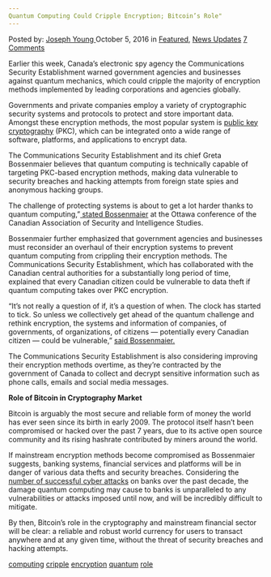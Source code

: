 ```yaml
---
Quantum Computing Could Cripple Encryption; Bitcoin’s Role"
---
```

<article class="post-listing post-15668 post type-post status-publish format-standard has-post-thumbnail hentry  tag-computing tag-cripple tag-encryption tag-quantum tag-role">
    <div class="post-inner">
        <span>Posted by: <a href="https://www.deepdotweb.com/author/josephyoung/" title="">Joseph Young </a></span>
    <span>October 5, 2016</span>
    <span>in <a href="https://www.deepdotweb.com/category/deepdot-news/" rel="category tag">Featured</a>, <a href="https://www.deepdotweb.com/category/news-updates/" rel="category tag">News Updates</a></span>
    <span><a href="https://www.deepdotweb.com/2016/10/05/quantum-computing-cripple-encryption-bitcoins-role/#comments">7 Comments</a></span>
    </p>
    <div class="clear"></div>
    <div class="entry">
    <p>Earlier this week, Canada’s electronic spy agency the Communications Security Establishment warned government agencies and businesses against quantum mechanics, which could cripple the majority of encryption methods implemented by leading corporations and agencies globally.</p>
    <p>Governments and private companies employ a variety of cryptographic security systems and protocols to protect and store important data. Amongst these encryption methods, the most popular system is <a href="https://nrich.maths.org/2200">public key cryptography</a> (PKC), which can be integrated onto a wide range of software, platforms, and applications to encrypt data.</p>
    <p>The Communications Security Establishment and its chief Greta Bossenmaier believes that quantum computing is technically capable of targeting PKC-based encryption methods, making data vulnerable to security breaches and hacking attempts from foreign state spies and anonymous hacking groups.</p>
    <p>The challenge of protecting systems is about to get a lot harder thanks to quantum computing,”<a href="http://news.nationalpost.com/news/canada/canadian-politics/quantum-computers-will-cripple-encryption-methods-within-decade-spy-agency-chief-warns"> stated Bossenmaier</a> at the Ottawa conference of the Canadian Association of Security and Intelligence Studies.</p>
    <p>Bossenmaier further emphasized that government agencies and businesses must reconsider an overhaul of their encryption systems to prevent quantum computing from crippling their encryption methods. The Communications Security Establishment, which has collaborated with the Canadian central authorities for a substantially long period of time, explained that every Canadian citizen could be vulnerable to data theft if quantum computing takes over PKC encryption.</p>
    <p>“It’s not really a question of if, it’s a question of when. The clock has started to tick. So unless we collectively get ahead of the quantum challenge and rethink encryption, the systems and information of companies, of governments, of organizations, of citizens — potentially every Canadian citizen — could be vulnerable,” <a href="http://news.nationalpost.com/news/canada/canadian-politics/quantum-computers-will-cripple-encryption-methods-within-decade-spy-agency-chief-warns">said Bossenmaier.</a></p>
    <p>The Communications Security Establishment is also considering improving their encryption methods overtime, as they’re contracted by the government of Canada to collect and decrypt sensitive information such as phone calls, emails and social media messages.</p>
    <p><strong>Role of Bitcoin in Cryptography Market</strong></p>
    <p>Bitcoin is arguably the most secure and reliable form of money the world has ever seen since its birth in early 2009. The protocol itself hasn’t been compromised or hacked over the past 7 years, due to its active open source community and its rising hashrate contributed by miners around the world.</p>
    <p>If mainstream encryption methods become compromised as Bossenmaier suggests, banking systems, financial services and platforms will be in danger of various data thefts and security breaches. Considering the <a href="https://www.ft.com/content/e8574b94-64d3-11e2-ac53-00144feab49a">number of successful cyber attacks</a> on banks over the past decade, the damage quantum computing may cause to banks is unparalleled to any vulnerabilities or attacks imposed until now, and will be incredibly difficult to mitigate.</p>
    <p>By then, Bitcoin’s role in the cryptography and mainstream financial sector will be clear: a reliable and robust world currency for users to transact anywhere and at any given time, without the threat of security breaches and hacking attempts.</p>
    </div>
    <a href="https://www.deepdotweb.com/tag/computing/" rel="tag">computing</a> <a href="https://www.deepdotweb.com/tag/cripple/" rel="tag">cripple</a> <a href="https://www.deepdotweb.com/tag/encryption/" rel="tag">encryption</a> <a href="https://www.deepdotweb.com/tag/quantum/" rel="tag">quantum</a> <a href="https://www.deepdotweb.com/tag/role/" rel="tag">role</a></span> <span style="display:none" class="updated">2016-10-05</span>
    <div style="display:none" class="vcard author" itemprop="author" itemscope itemtype="http://schema.org/Person"><strong class="fn" itemprop="name"><a href="https://www.deepdotweb.com/author/josephyoung/" title="Posts by Joseph Young" rel="author">Joseph Young</a></strong></div>
    
